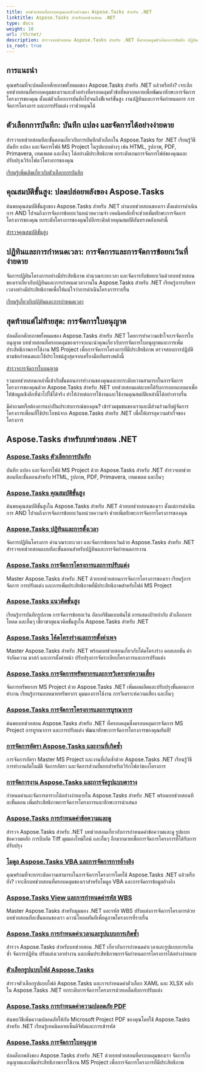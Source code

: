 ```yaml
---
title: บทช่วยสอนที่ครอบคลุมและตัวอย่างของ Aspose.Tasks สำหรับ .NET
linktitle: Aspose.Tasks สำหรับบทช่วยสอน .NET
type: docs
weight: 10
url: /th/net/
description: สำรวจบทช่วยสอน Aspose.Tasks สำหรับ .NET ที่ครอบคลุมตัวเลือกการบันทึก ปฏิทินและกำหนดการ การจัดการโครงการ และอื่นๆ ยกระดับทักษะการจัดการโครงการของคุณ
is_root: true
---
```

## การแนะนำ

คุณพร้อมที่จะปลดล็อกศักยภาพทั้งหมดของ Aspose.Tasks สำหรับ .NET แล้วหรือยัง? เจาะลึกบทช่วยสอนที่ครอบคลุมของเราและตัวอย่างที่ครอบคลุมหัวข้อที่หลากหลายเพื่อพัฒนาทักษะการจัดการโครงการของคุณ ตั้งแต่ตัวเลือกการบันทึกไปจนถึงฟีเจอร์ขั้นสูง งานปฏิทินและการจัดกำหนดการ การจัดการโครงการ และการปรับแต่ง เราช่วยคุณได้

## ตัวเลือกการบันทึก: บันทึก แปลง และจัดการได้อย่างง่ายดาย 
สำรวจบทช่วยสอนทีละขั้นตอนเกี่ยวกับการบันทึกตัวเลือกใน Aspose.Tasks for .NET เรียนรู้วิธีบันทึก แปลง และจัดการไฟล์ MS Project ในรูปแบบต่างๆ เช่น HTML, รูปภาพ, PDF, Primavera, เทมเพลต และอื่นๆ ได้อย่างมีประสิทธิภาพ ยกระดับเกมการจัดการไฟล์ของคุณและปรับปรุงเวิร์กโฟลว์โครงการของคุณ

[เรียนรู้เพิ่มเติมเกี่ยวกับตัวเลือกการบันทึก](./saving-options/)

##  คุณสมบัติขั้นสูง: ปลดปล่อยพลังของ Aspose.Tasks 
ค้นพบคุณสมบัติขั้นสูงของ Aspose.Tasks สำหรับ .NET ผ่านบทช่วยสอนของเรา ตั้งแต่การดำเนินการ AND ไปจนถึงการจัดการข้อยกเว้นหน่วยความจำ เทคนิคหลักที่จะช่วยเพิ่มทักษะการจัดการโครงการของคุณ ยกระดับโครงการของคุณไปอีกระดับด้วยคุณสมบัติอันทรงพลังเหล่านี้

[สำรวจคุณสมบัติขั้นสูง](./advanced-features/)

##  ปฏิทินและการกำหนดเวลา: การจัดการและการจัดการข้อยกเว้นที่ง่ายดาย 
จัดการปฏิทินโครงการอย่างมีประสิทธิภาพ คำนวณระยะเวลา และจัดการกับข้อยกเว้นด้วยบทช่วยสอนของเราเกี่ยวกับปฏิทินและการกำหนดเวลางานใน Aspose.Tasks สำหรับ .NET เรียนรู้การบริหารเวลาอย่างมีประสิทธิภาพเพื่อให้แน่ใจว่าการดำเนินโครงการราบรื่น

[เรียนรู้เกี่ยวกับปฏิทินและการกำหนดเวลา](./calendar-scheduling/)


##  สุดท้ายแต่ไม่ท้ายสุด: การจัดการใบอนุญาต 
ปลดล็อกศักยภาพทั้งหมดของ Aspose.Tasks สำหรับ .NET โดยการทำความเข้าใจการจัดการใบอนุญาต บทช่วยสอนที่ครอบคลุมของเราจะแนะนำคุณเกี่ยวกับการจัดการใบอนุญาตและการเพิ่มประสิทธิภาพการใช้งาน MS Project เพื่อการจัดการโครงการที่มีประสิทธิภาพ ตรวจสอบการปฏิบัติตามข้อกำหนดและใช้ประโยชน์สูงสุดจากเครื่องมืออันทรงพลังนี้

[สำรวจการจัดการใบอนุญาต](./license-management/)


รวมบทช่วยสอนเหล่านี้เข้ากับขั้นตอนการทำงานของคุณและยกระดับความสามารถในการจัดการโครงการของคุณด้วย Aspose.Tasks สำหรับ .NET บทช่วยสอนแต่ละบทได้รับการออกแบบมาเพื่อให้ข้อมูลเชิงลึกที่นำไปใช้ได้จริง ทำให้ง่ายต่อการใช้งานและใช้งานคุณสมบัติเหล่านี้ได้อย่างราบรื่น

มีคำถามหรือต้องการแบ่งปันประสบการณ์ของคุณ? เข้าร่วมชุมชนของเราและมีส่วนร่วมกับผู้จัดการโครงการเพื่อนที่ใช้ประโยชน์จาก Aspose.Tasks สำหรับ .NET เพื่อให้บรรลุความสำเร็จของโครงการ

## Aspose.Tasks สำหรับบทช่วยสอน .NET
### [Aspose.Tasks ตัวเลือกการบันทึก](./saving-options/)
บันทึก แปลง และจัดการไฟล์ MS Project ด้วย Aspose.Tasks สำหรับ .NET สำรวจบทช่วยสอนทีละขั้นตอนสำหรับ HTML, รูปภาพ, PDF, Primavera, เทมเพลต และอื่นๆ
### [Aspose.Tasks คุณสมบัติขั้นสูง](./advanced-features/)
ค้นพบคุณสมบัติขั้นสูงใน Aspose.Tasks สำหรับ .NET ด้วยบทช่วยสอนของเรา ตั้งแต่การดำเนินการ AND ไปจนถึงการจัดการข้อยกเว้นหน่วยความจำ ช่วยเพิ่มทักษะการจัดการโครงการของคุณ
### [Aspose.Tasks ปฏิทินและการตั้งเวลา](./calendar-scheduling/)
จัดการปฏิทินโครงการ คำนวณระยะเวลา และจัดการข้อยกเว้นด้วย Aspose.Tasks สำหรับ .NET สำรวจบทช่วยสอนแบบทีละขั้นตอนสำหรับปฏิทินและการจัดกำหนดการงาน
### [Aspose.Tasks การจัดการโครงการและการปรับแต่ง](./tasks-project-management/)
Master Aspose.Tasks สำหรับ .NET ด้วยบทช่วยสอนการจัดการโครงการของเรา เรียนรู้การจัดการ การปรับแต่ง และการเพิ่มประสิทธิภาพที่มีประสิทธิภาพสำหรับไฟล์ MS Project
### [Aspose.Tasks แนวคิดขั้นสูง](./advanced-concepts/)
เรียนรู้การบันทึกรูปภาพ การจัดการข้อยกเว้น อัลกอริธึมแบบต้นไม้ การแสดงป้ายกำกับ ตัวเลือกการโหลด และอื่นๆ เชี่ยวชาญแนวคิดขั้นสูงใน Aspose.Tasks สำหรับ .NET
### [Aspose.Tasks โค้ดโครงร่างและการตั้งค่าเพจ](./outline-code-page-settings/)
Master Aspose.Tasks สำหรับ .NET พร้อมบทช่วยสอนเกี่ยวกับโค้ดโครงร่าง คอลเลกชัน คำจำกัดความ มาสก์ และการตั้งค่าหน้า ปรับปรุงการจัดระเบียบโครงการและการปรับแต่ง
### [Aspose.Tasks การจัดการทรัพยากรและการวิเคราะห์ความเสี่ยง](./resource-risk-analysis/)
จัดการทรัพยากร MS Project ด้วย Aspose.Tasks .NET เพิ่มผลผลิตและปรับปรุงขั้นตอนการทำงาน เรียนรู้การมอบหมายทรัพยากร มุมมองการใช้งาน การวิเคราะห์ความเสี่ยง และอื่นๆ
### [Aspose.Tasks การจัดการโครงการและการบูรณาการ](./project-management-integration/)
ค้นพบบทช่วยสอน Aspose.Tasks สำหรับ .NET ที่ครอบคลุมซึ่งครอบคลุมการจัดการ MS Project การบูรณาการ และการปรับแต่ง พัฒนาทักษะการจัดการโครงการของคุณทันที!
### [การจัดการอัตรา Aspose.Tasks และงานที่เกิดซ้ำ](./rate-recurring-tasks/)
การจัดการอัตรา Master MS Project และงานที่เกิดซ้ำด้วย Aspose.Tasks .NET เรียนรู้วิธีการทำงานอัตโนมัติ จัดการอัตรา และจัดการส่วนที่แยกสำหรับเวิร์กโฟลว์ของโครงการ
### [การจัดการงาน Aspose.Tasks และการจัดรูปแบบตาราง](./task-table-management/)
กำหนดค่าและจัดการตารางได้อย่างง่ายดายใน Aspose.Tasks สำหรับ .NET พร้อมบทช่วยสอนทีละขั้นตอน เพิ่มประสิทธิภาพการจัดการโครงการและทักษะการนำเสนอ
### [Aspose.Tasks การกำหนดค่าข้อความและดู](./text-view-configuration/)
สำรวจ Aspose.Tasks สำหรับ .NET บทช่วยสอนเกี่ยวกับการกำหนดค่าข้อความและดู รูปแบบข้อความหลัก การบีบอัด Tiff มุมมองไทม์ไลน์ และอื่นๆ อีกมากมายเพื่อการจัดการโครงการที่ได้รับการปรับปรุง
### [โมดูล Aspose.Tasks VBA และการจัดการการอ้างอิง](./vba-module-reference/)
คุณพร้อมที่จะยกระดับความสามารถในการจัดการโครงการโดยใช้ Aspose.Tasks .NET แล้วหรือยัง? เจาะลึกบทช่วยสอนที่ครอบคลุมของเราสำหรับโมดูล VBA และการจัดการข้อมูลอ้างอิง
### [Aspose.Tasks View และการกำหนดค่ารหัส WBS](./view-wbs-code-configuration/)
Master Aspose.Tasks สำหรับมุมมอง .NET และรหัส WBS ปรับแต่งการจัดการโครงการด้วยบทช่วยสอนทีละขั้นตอนของเรา ดาวน์โหลดทันทีเพื่อดูภาพโครงการที่ราบรื่น
### [Aspose.Tasks การกำหนดค่าเวลาและรูปแบบการเกิดซ้ำ](./time-recurrence-configuration/)
สำรวจ Aspose.Tasks สำหรับบทช่วยสอน .NET เกี่ยวกับการกำหนดค่าเวลาและรูปแบบการเกิดซ้ำ จัดการปฏิทิน ปรับแต่งเวลาทำงาน และเพิ่มประสิทธิภาพการจัดกำหนดการโครงการได้อย่างง่ายดาย
### [ตัวเลือกรูปแบบไฟล์ Aspose.Tasks](./file-format-options/)
สำรวจตัวเลือกรูปแบบไฟล์ Aspose.Tasks และการกำหนดค่าตัวเลือก XAML และ XLSX หลักใน Aspose.Tasks .NET ยกระดับการจัดการโครงการด้วยเคล็ดลับการปรับแต่ง
### [Aspose.Tasks การกำหนดค่าความปลอดภัย PDF](./pdf-security-configuration/)
ค้นพบวิธีเพิ่มความปลอดภัยให้กับ Microsoft Project PDF ของคุณโดยใช้ Aspose.Tasks สำหรับ .NET เรียนรู้เทคนิคลายเซ็นดิจิทัลและการเข้ารหัส
### [Aspose.Tasks การจัดการใบอนุญาต](./license-management/)
ปลดล็อกพลังของ Aspose.Tasks สำหรับ .NET ด้วยบทช่วยสอนที่ครอบคลุมของเรา จัดการใบอนุญาตและเพิ่มประสิทธิภาพการใช้งาน MS Project เพื่อการจัดการโครงการที่มีประสิทธิภาพ